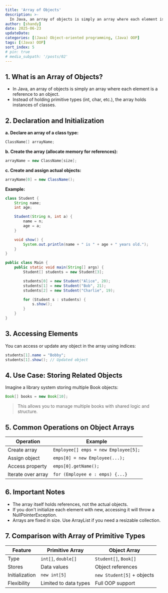```yaml
---
title: 'Array of Objects'
description: >-
  In Java, an array of objects is simply an array where each element is a reference to an object. Instead of holding primitive types (int, char, etc.), the array holds instances of classes.
author: [shandy]
date: 2025-06-23
updateDate:
categories: [(Java) Object-oriented programming, (Java) OOP]
tags: [(Java) OOP]
sort_index: 5
# pin: true
# media_subpath: '/posts/02'
---
```


## 1. What is an Array of Objects?
- In Java, an array of objects is simply an array where each element is a reference to an object.
- Instead of holding primitive types (int, char, etc.), the array holds instances of classes.

## 2. Declaration and Initialization
**a. Declare an array of a class type:**
```java
ClassName[] arrayName;
```

**b. Create the array (allocate memory for references):**
```java
arrayName = new ClassName[size];
```

**c. Create and assign actual objects:**
```java
arrayName[0] = new ClassName();
```

**Example:**
```java
class Student {
    String name;
    int age;

    Student(String n, int a) {
        name = n;
        age = a;
    }

    void show() {
        System.out.println(name + " is " + age + " years old.");
    }
}

public class Main {
    public static void main(String[] args) {
        Student[] students = new Student[3];

        students[0] = new Student("Alice", 20);
        students[1] = new Student("Bob", 21);
        students[2] = new Student("Charlie", 19);

        for (Student s : students) {
            s.show();
        }
    }
}
```

## 3. Accessing Elements
You can access or update any object in the array using indices:

```java
students[1].name = "Bobby";
students[1].show(); // Updated object
```

## 4. Use Case: Storing Related Objects
Imagine a library system storing multiple Book objects:

```java
Book[] books = new Book[10];
```
> This allows you to manage multiple books with shared logic and structure.

## 5. Common Operations on Object Arrays

| Operation          | Example                              |
| ------------------ | ------------------------------------ |
| Create array       | `Employee[] emps = new Employee[5];` |
| Assign object      | `emps[0] = new Employee(...);`       |
| Access property    | `emps[0].getName();`                 |
| Iterate over array | `for (Employee e : emps) {...}`      |

## 6. Important Notes
- The array itself holds references, not the actual objects.
- If you don't initialize each element with new, accessing it will throw a NullPointerException.
- Arrays are fixed in size. Use ArrayList if you need a resizable collection.

## 7. Comparison with Array of Primitive Types

| Feature        | Primitive Array       | Object Array               |
| -------------- | --------------------- | -------------------------- |
| Type           | `int[]`, `double[]`   | `Student[]`, `Book[]`      |
| Stores         | Data values           | Object references          |
| Initialization | `new int[5]`          | `new Student[5]` + objects |
| Flexibility    | Limited to data types | Full OOP support           |